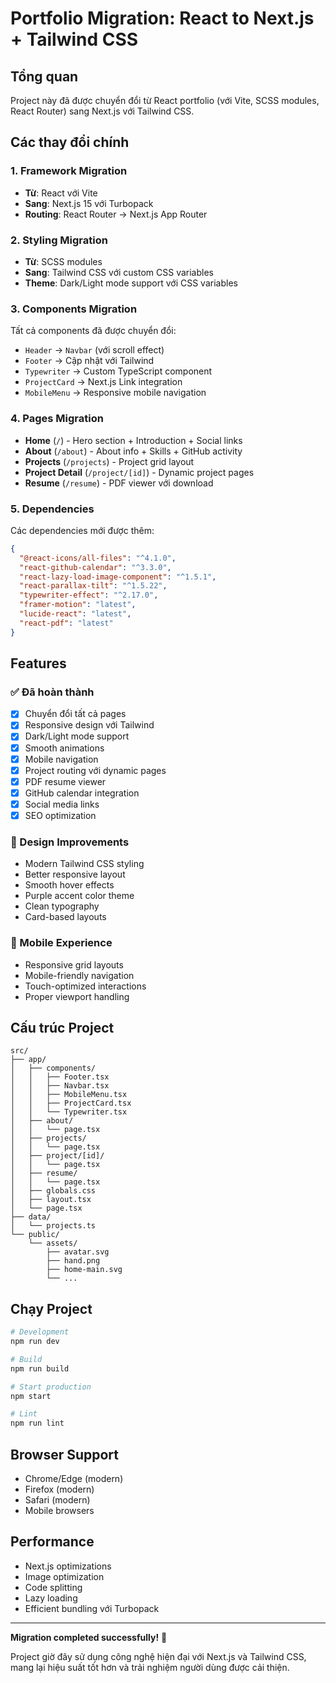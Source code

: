 # Portfolio Migration: React to Next.js + Tailwind CSS

## Tổng quan
Project này đã được chuyển đổi từ React portfolio (với Vite, SCSS modules, React Router) sang Next.js với Tailwind CSS.

## Các thay đổi chính

### 1. Framework Migration
- **Từ**: React với Vite
- **Sang**: Next.js 15 với Turbopack
- **Routing**: React Router → Next.js App Router

### 2. Styling Migration  
- **Từ**: SCSS modules
- **Sang**: Tailwind CSS với custom CSS variables
- **Theme**: Dark/Light mode support với CSS variables

### 3. Components Migration
Tất cả components đã được chuyển đổi:
- `Header` → `Navbar` (với scroll effect)
- `Footer` → Cập nhật với Tailwind
- `Typewriter` → Custom TypeScript component
- `ProjectCard` → Next.js Link integration
- `MobileMenu` → Responsive mobile navigation

### 4. Pages Migration
- **Home** (`/`) - Hero section + Introduction + Social links
- **About** (`/about`) - About info + Skills + GitHub activity
- **Projects** (`/projects`) - Project grid layout
- **Project Detail** (`/project/[id]`) - Dynamic project pages
- **Resume** (`/resume`) - PDF viewer với download

### 5. Dependencies
Các dependencies mới được thêm:
```json
{
  "@react-icons/all-files": "^4.1.0",
  "react-github-calendar": "^3.3.0", 
  "react-lazy-load-image-component": "^1.5.1",
  "react-parallax-tilt": "^1.5.22",
  "typewriter-effect": "^2.17.0",
  "framer-motion": "latest",
  "lucide-react": "latest",
  "react-pdf": "latest"
}
```

## Features

### ✅ Đã hoàn thành
- [x] Chuyển đổi tất cả pages
- [x] Responsive design với Tailwind
- [x] Dark/Light mode support
- [x] Smooth animations
- [x] Mobile navigation
- [x] Project routing với dynamic pages
- [x] PDF resume viewer
- [x] GitHub calendar integration
- [x] Social media links
- [x] SEO optimization

### 🎨 Design Improvements
- Modern Tailwind CSS styling
- Better responsive layout
- Smooth hover effects
- Purple accent color theme
- Clean typography
- Card-based layouts

### 📱 Mobile Experience
- Responsive grid layouts
- Mobile-friendly navigation
- Touch-optimized interactions
- Proper viewport handling

## Cấu trúc Project

```
src/
├── app/
│   ├── components/
│   │   ├── Footer.tsx
│   │   ├── Navbar.tsx
│   │   ├── MobileMenu.tsx
│   │   ├── ProjectCard.tsx
│   │   └── Typewriter.tsx
│   ├── about/
│   │   └── page.tsx
│   ├── projects/
│   │   └── page.tsx
│   ├── project/[id]/
│   │   └── page.tsx
│   ├── resume/
│   │   └── page.tsx
│   ├── globals.css
│   ├── layout.tsx
│   └── page.tsx
├── data/
│   └── projects.ts
└── public/
    └── assets/
        ├── avatar.svg
        ├── hand.png
        ├── home-main.svg
        └── ...
```

## Chạy Project

```bash
# Development
npm run dev

# Build
npm run build

# Start production
npm start

# Lint
npm run lint
```

## Browser Support
- Chrome/Edge (modern)
- Firefox (modern) 
- Safari (modern)
- Mobile browsers

## Performance
- Next.js optimizations
- Image optimization
- Code splitting
- Lazy loading
- Efficient bundling với Turbopack

---

**Migration completed successfully!** 🎉

Project giờ đây sử dụng công nghệ hiện đại với Next.js và Tailwind CSS, mang lại hiệu suất tốt hơn và trải nghiệm người dùng được cải thiện.
